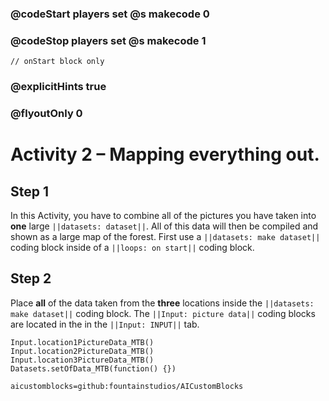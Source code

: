 ### @codeStart players set @s makecode 0
### @codeStop players set @s makecode 1

```template
// onStart block only
```

### @explicitHints true
### @flyoutOnly 0

# Activity 2 – Mapping everything out.

## Step 1
In this Activity, you have to combine all of the pictures you have taken into **one** large `||datasets: dataset||`. All of this data will then be compiled and
shown as a large map of the forest. First use a `||datasets: make dataset||` coding block inside of a `||loops: on start||` coding block. 

## Step 2
Place **all** of the data taken from the **three** locations inside the `||datasets: make dataset||` coding block. The `||Input: picture data||` 
coding blocks are located in the in the `||Input: INPUT||` tab. 

```ghost
Input.location1PictureData_MTB()
Input.location2PictureData_MTB()
Input.location3PictureData_MTB()
Datasets.setOfData_MTB(function() {})
```

```package
aicustomblocks=github:fountainstudios/AICustomBlocks
```